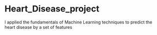 # Heart_Disease_project
I applied the fundamentals of Machine Learning techniques to predict the heart disease by a set of features

